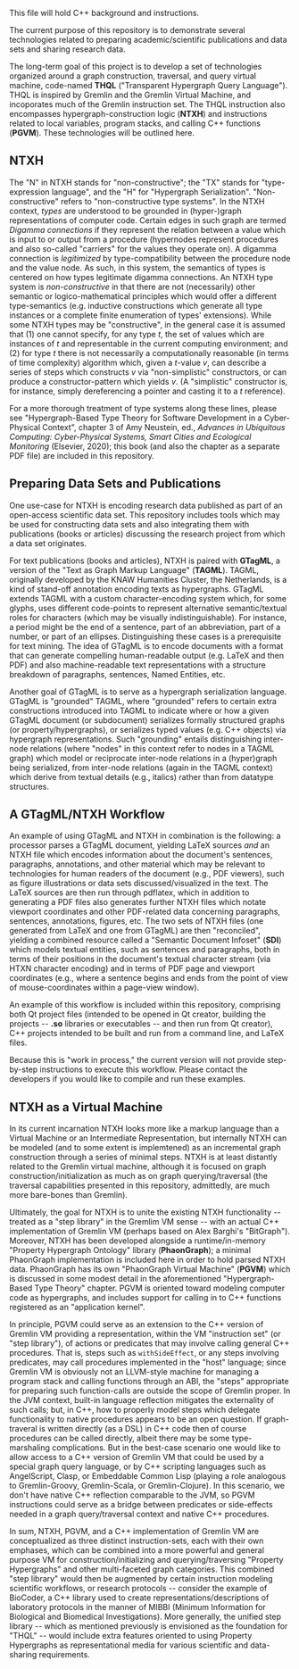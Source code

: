 
This file will hold C++ background and instructions.

The current purpose of this repository is to demonstrate 
several technologies related to preparing academic/scientific 
publications and data sets and sharing research data.

The long-term goal of this project is to develop a set 
of technologies organized around a graph construction, 
traversal, and query virtual machine, code-named **THQL** 
("Transparent Hypergraph Query Language").  THQL is inspired 
by Gremlin and the Gremlin Virtual Machine, and incoporates 
much of the Gremlin instruction set.  The THQL instruction also 
encompasses hypergraph-construction logic (**NTXH**) and 
instructions related to local variables, program stacks, and 
calling C++ functions (**PGVM**).  These technologies will be 
outlined here.

## NTXH

The "N" in NTXH stands for "non-constructive"; the "TX" stands for 
"type-expression language", and the "H" for "Hypergraph Serialization". 
"Non-constructive" refers to "non-constructive type systems".  In the 
NTXH context, *types* are understood to be grounded in (hyper-)graph 
representations of computer code.  Certain edges in such graph 
are termed *Digamma connections* if they represent the relation between 
a value which is input to or output from a procedure (hypernodes 
represent procedures and also so-called "carriers" for the values they 
operate on).  A digamma connection is *legitimized* by 
type-compatibility between the procedure node and the value node. 
As such, in this system, the semantics of types is centered 
on how types legitimate digamma connections.  An NTXH type system 
is *non-constructive* in that there are not (necessarily) other 
semantic or logico-mathematical principles which would offer a 
different type-semantics (e.g. inductive constructions which generate 
all type instances or a complete finite enumeration of 
types' extensions).  While some NTXH types may be 
"constructive", in the general case it is assumed that 
(1) one cannot specify, for any type *t*, the set of 
values which are instances of *t* and representable in 
the current computing environment; and (2) for type 
*t* there is not necessarily a computationally 
reasonable (in terms of time complexity) algorithm which, 
given a *t*-value *v*, can describe a series of 
steps which constructs *v* via "non-simplistic" constructors, 
or can produce a constructor-pattern which yields *v*.  (A 
"simplistic" constructor is, for instance, simply dereferencing 
a pointer and casting it to a *t* reference). 

For a more thorough treatment of type systems along these 
lines, please see "Hypergraph-Based Type Theory for Software Development in a
Cyber-Physical Context", chapter 3 of Amy Neustein, ed., 
*Advances in Ubiquitous Computing: Cyber-Physical Systems, Smart Cities and Ecological Monitoring* (Elsevier, 2020); this book (and also the 
chapter as a separate PDF file) are included in this repository.

## Preparing Data Sets and Publications

One use-case for NTXH is encoding research data published 
as part of an open-access scientific data set. 
This repository includes tools which may be used for constructing 
data sets and also integrating them with publications 
(books or articles) discussing the research project from 
which a data set originates. 

For text publications (books and articles), NTXH is paired with 
**GTagML**, a version of the "Text as Graph Markup Language" 
(**TAGML**).  TAGML, originally developed by the 
KNAW Humanities Cluster, the Netherlands, is a kind 
of stand-off annotation encoding texts as hypergraphs. 
GTagML extends TAGML with a custom character-encoding 
system which, for some glyphs, uses different code-points 
to represent alternative semantic/textual roles for characters 
(which may be visually indistinguishable).  For instance, 
a period might be the end of a sentence, part of an abbreviation, 
part of a number, or part of an ellipses.  Distinguishing these 
cases is a prerequisite for text mining.  The idea of GTagML 
is to encode documents with a format that can generate 
compelling human-readable output (e.g. LaTeX and then PDF) and 
also machine-readable text representations with a structure 
breakdown of paragraphs, sentences, Named Entities, etc.

Another goal of GTagML is to serve as a hypergraph serialization 
language.  GTagML is "grounded" TAGML, where "grounded" refers 
to certain extra constructions introduced into TAGML to 
indicate where or how a given GTagML document (or subdocument) 
serializes formally structured graphs (or property/hypergraphs), 
or serializes typed values (e.g. C++ objects) via hypergraph 
representations.  Such "grounding" entails distinguishing 
inter-node relations (where "nodes" in this context refer 
to nodes in a TAGML graph) which model or reciprocate 
inter-node relations in a (hyper)graph being serialized, 
from inter-node relations (again in the TAGML context) which 
derive from textual details (e.g., italics) rather than from 
datatype structures. 

## A GTagML/NTXH Workflow

An example of using GTagML and NTXH in combination is the 
following: a processor parses a GTagML document, yielding 
LaTeX sources *and* an NTXH file which encodes information 
about the document's sentences, paragraphs, annotations, 
and other material which may be relevant to technologies 
for human readers of the document (e.g., PDF viewers), such as 
figure illustrations or data sets discussed/visualized in 
the text.  The LaTeX sources are then run through pdflatex, 
which in addition to generating a PDF files also generates 
further NTXH files which notate viewport coordinates and 
other PDF-related data concerning paragraphs, sentences, 
annotations, figures, etc.  The two sets of NTXH files 
(one generated from LaTeX and one from GTagML) are then 
"reconciled", yielding a combined resource called a 
"Semantic Document Infoset" (**SDI**) which models 
textual entities, such as sentences and paragraphs, 
both in terms of their positions in the document's 
textual character stream (via HTXN character encoding) and 
in terms of PDF page and viewport coordinates (e.g., 
where a sentence begins and ends from the point of view 
of mouse-coordinates within a page-view window). 

An example of this workflow is included within this repository, 
comprising both Qt project files (intended to be opened 
in Qt creator, building the projects -- **.so** libraries or 
executables -- and then run from Qt creator), C++ projects 
intended to be built and run from a command line, and LaTeX files. 

Because this is "work in process," the current version will not 
provide step-by-step instructions to execute this workflow. 
Please contact the developers if you would like to 
compile and run these examples.

## NTXH as a Virtual Machine 

In its current incarnation NTXH looks more like a markup 
language than a Virtual Machine or an Intermediate Representation, 
but internally NTXH can be modeled (and to some extent is 
implemtened) as an incremental graph construction through a 
series of minimal steps.  NTXH is at least distantly related 
to the Gremlin virtual machine, although it is focused on 
graph construction/initialization as much as on graph 
querying/traversal (the traversal capabilities presented 
in this repository, admittedly, are much more bare-bones 
than Gremlin).  

Ultimately, the goal for NTXH is to unite the existing 
NTXH functionality -- treated as a "step library" in the 
Gremlim VM sense -- with an actual C++ implementation 
of Gremlin VM (perhaps based on Alex Barghi's "BitGraph"). 
Moreover, NTXH has been developed alongside a runtime/in-memory 
"Property Hypergraph Ontology" library (**PhaonGraph**); a minimal 
PhaonGraph implementation is included here in order to 
hold parsed NTXH data.  PhaonGraph has its own "PhaonGraph Virtual 
Machine" (**PGVM**) which is discussed in some modest detail 
in the aforementioned "Hypergraph-Based Type Theory" chapter. 
PGVM is oriented toward modeling computer code as hypergraphs, 
and includes support for calling in to C++ functions 
registered as an "application kernel".  

In principle, PGVM could serve as an extension to the C++ version of 
Gremlin VM providing a representation, within the VM 
"instruction set" (or "step library"), of actions or predicates 
that may involve calling general C++ procedures.  That is, 
steps such as `withSideEffect`, or any steps involving 
predicates, may call procedures implemented in the "host" 
language; since Gremlin VM is obviously not an LLVM-style 
machine for managing a program stack and calling functions 
through an ABI, the "steps" appropriate for preparing such 
function-calls are outside the scope of Gremlin proper.  In the 
JVM context, built-in language reflection mitigates the 
externality of such calls; but, in C++, how to properly 
model steps which delegate functionality to native procedures 
appears to be an open question.  If graph-traveral is written 
directly (as a DSL) in C++ code then of course procedures 
can be called directly, albeit there may be some 
type-marshaling complications.  But in the best-case 
scenario one would like to allow access to a C++ version 
of Gremlin VM that could be used by a special graph 
query language, or by C++ scripting languages such as 
AngelScript, Clasp, or Embeddable Common Lisp 
(playing a role analogous to Gremlin-Groovy, Gremlin-Scala, 
or Gremlin-Clojure).  In this scenario, we don't have 
native C++ reflection comparable to the JVM, so PGVM 
instructions could serve as a bridge between predicates 
or side-effects needed in a graph query/traversal context 
and native C++ procedures.  

In sum, NTXH, PGVM, and a C++ implementation of Gremlin VM 
are conceptualized as three distinct instruction-sets, each 
with their own emphases, which 
can be combined into a more powerful and general purpose 
VM for construction/initializing and querying/traversing 
"Property Hypergraphs" and other multi-faceted graph 
categories.  This combined "step library" would then 
be augmented by certain instruction modeling 
scientific workflows, or research protocols -- consider the 
example of BioCoder, a C++ library used to create 
representations/descriptions of laboratory protocols 
in the manner of MIBBI (Minimum Information for 
Biological and Biomedical Investigations).  More 
generally, the unified step library -- which 
as mentioned previously is envisioned as the 
foundation for "THQL" -- would include extra 
features oriented to using Property Hypergraphs 
as representational media for various scientific 
and data-sharing requirements.



